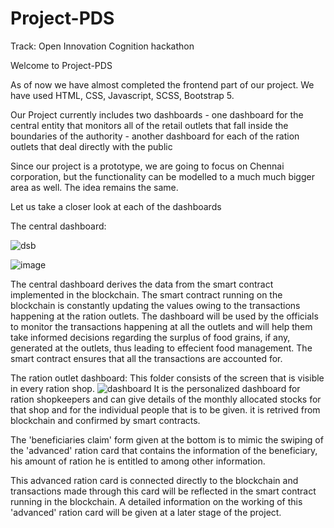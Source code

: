 # Project-PDS
Track: Open Innovation
Cognition hackathon

Welcome to Project-PDS

As of now we have almost completed the frontend part of our project.
We have used HTML, CSS, Javascript, SCSS, Bootstrap 5.

Our Project currently includes two dashboards
     - one dashboard for the central entity that monitors all of the retail outlets that fall inside the boundaries of the authority
     - another dashboard for each of the ration outlets that deal directly with the public
     

Since our project is a prototype, we are going to focus on Chennai corporation, but the functionality can be modelled to a much much bigger area as well. The idea remains the same.

Let us take a closer look at each of the dashboards

The central dashboard:


![dsb](https://user-images.githubusercontent.com/78302047/183239554-be177c64-9b43-400c-a6e4-c8a9fcb23288.jpg)

![image](https://user-images.githubusercontent.com/78302047/183239849-a944e0e3-5bcd-4858-bac7-9412d4a22752.png)


The central dashboard derives the data from the smart contract implemented in the blockchain. The smart contract running on the blockchain is constantly updating the values owing to the transactions happening at the ration outlets. The dashboard will be used by the officials to monitor the transactions happening at all the outlets and will help them take informed decisions regarding the surplus of food grains, if any, generated at the outlets, thus leading to effecient food management. The smart contract ensures that all the transactions are accounted for.


The ration outlet dashboard:
     This folder consists of the screen that is visible in every ration shop.
     ![dashboard](https://user-images.githubusercontent.com/98336464/183240266-88c19c97-b376-4d62-905d-699fde3ac20c.png)
It is the personalized dashboard for ration shopkeepers and can give details of the monthly allocated stocks for that shop and for the individual people that is to be given.
     it is retrived from blockchain and confirmed by smart contracts.


The 'beneficiaries claim' form given at the bottom is to mimic the swiping of the 'advanced' ration card that contains the information of the beneficiary, his amount of ration he is entitled to among other information.

This advanced ration card is connected directly to the blockchain and transactions made through this card will be reflected in the smart contract running in the blockchain. A detailed information on the working of this 'advanced' ration card will be given at a later stage of the project. 




